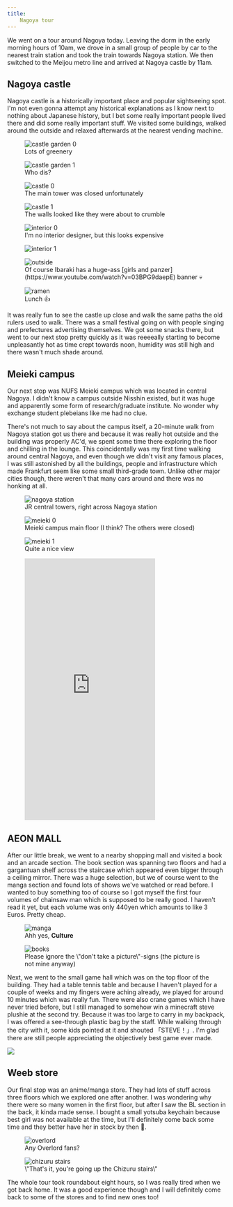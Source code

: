 ```yaml
---
title:
    Nagoya tour
---
```


We went on a tour around Nagoya today. Leaving the dorm in the early morning
hours of 10am, we drove in a small group of people by car to the nearest train
station and took the train towards Nagoya station. We then switched to the
Meijou metro line and arrived at Nagoya castle by 11am.

## Nagoya castle

Nagoya castle is a historically important place and popular sightseeing spot.
I'm not even gonna attempt any historical explanations as I know next to
nothing about Japanese history, but I bet some really important people lived
there and did some really important stuff. We visited some buildings, walked
around the outside and relaxed afterwards at the nearest vending machine.

<div class="images">
<figure><img src="/res/nagoya_tour/castle_0.jpg" alt="castle garden 0" />
<figcaption>Lots of greenery</figcaption></figure>
<figure><img src="/res/nagoya_tour/castle_1.jpg" alt="castle garden 1" />
<figcaption>Who dis?</figcaption></figure>
<figure><img src="/res/nagoya_tour/castle_2.jpg" alt="castle 0" />
<figcaption>The main tower was closed unfortunately</figcaption></figure>
<figure><img src="/res/nagoya_tour/castle_3.jpg" alt="castle 1" />
<figcaption>The walls looked like they were about to crumble</figcaption></figure>
<figure><img src="/res/nagoya_tour/castle_4.jpg" alt="interior 0" />
<figcaption>I'm no interior designer, but this looks expensive</figcaption></figure>
<figure><img src="/res/nagoya_tour/castle_5.jpg" alt="interior 1" /></figure>
<figure><img src="/res/nagoya_tour/castle_6.jpg" alt="outside" />
<figcaption>Of course Ibaraki has a huge-ass [girls and panzer](https://www.youtube.com/watch?v=03BPG9daepE) banner 💀</figure>
<figure><img src="/res/nagoya_tour/ramen.jpg" alt="ramen" />
<figcaption>Lunch 👍</figcaption></figure>
</div>

It was really fun to see the castle up close and walk the same paths the old
rulers used to walk. There was a small festival going on with people singing
and prefectures advertising themselves. We got some snacks there, but went to
our next stop pretty quickly as it was reeeeally starting to become
unpleasantly hot as time crept towards noon, humidity was still high and there
wasn't much shade around.

## Meieki campus

Our next stop was NUFS Meieki campus which was located in central Nagoya. I
didn't know a campus outside Nisshin existed, but it was huge and apparently
some form of research/graduate institute. No wonder why exchange student
plebeians like me had no clue.

There's not much to say about the campus itself, a 20-minute walk from Nagoya
station got us there and because it was really hot outside and the building was
properly AC'd, we spent some time there exploring the floor and chilling in the
lounge. This coincidentally was my first time walking around central Nagoya,
and even though we didn't visit any famous places, I was still astonished by
all the buildings, people and infrastructure which made Frankfurt seem like
some small third-grade town. Unlike other major cities though, there weren't
that many cars around and there was no honking at all.

<div class="images">
<figure><img src="/res/nagoya_tour/nagoya_station.jpg" alt="nagoya station" />
<figcaption>JR central towers, right across Nagoya station</figcaption></figure>
<figure><img src="/res/nagoya_tour/meieki_0.jpg" alt="meieki 0" />
<figcaption>Meieki campus main floor (I think? The others were closed)</figcaption></figure>
<figure><img src="/res/nagoya_tour/meieki_1.jpg" alt="meieki 1" />
<figcaption>Quite a nice view</figcaption></figure>
<figure><iframe style="height: 600px;" src="https://www.youtube.com/embed/xgYxnON1qLg" title="YouTube video player"
frameborder="0" allow="accelerometer; autoplay; clipboard-write; encrypted-media;
gyroscope; picture-in-picture" allowfullscreen></iframe></figure>
</div>

## AEON MALL

After our little break, we went to a nearby shopping mall and visited a book
and an arcade section. The book section was spanning two floors and had a
gargantuan shelf across the staircase which appeared even bigger through a
ceiling mirror. There was a huge selection, but we of course went to the manga
section and found lots of shows we've watched or read before. I wanted to buy
something too of course so I got myself the first four volumes of chainsaw man
which is supposed to be really good. I haven't read it yet, but each volume was
only 440yen which amounts to like 3 Euros. Pretty cheap.

<div class="images">
<figure><img src="/res/nagoya_tour/weeb_0.jpg" alt="manga" />
<figcaption>Ahh yes, <b>Culture</b></figcaption></figure>
<figure><img src="/res/nagoya_tour/books.jpg" alt="books" />
<figcaption>Please ignore the \"don't take a picture\"-signs (the picture is not mine anyway)</figcaption></figure>
</div>

Next, we went to the small game hall which was on the top floor of the
building. They had a table tennis table and because I haven't played for a
couple of weeks and my fingers were aching already, we played for around 10
minutes which was really fun. There were also crane games which I have never
tried before, but I still managed to somehow win a minecraft steve plushie at
the second try. Because it was too large to carry in my backpack, I was offered
a see-through plastic bag by the staff. While walking through the city with it,
some kids pointed at it and shouted 「STEVE！」. I'm glad there are still
people appreciating the objectively best game ever made.

![](/res/nagoya_tour/weeb_1.jpg)

## Weeb store

Our final stop was an anime/manga store. They had lots of stuff across three
floors which we explored one after another. I was wondering why there were so
many women in the first floor, but after I saw the BL section in the back, it
kinda made sense. I bought a small yotsuba keychain because best girl was not
available at the time, but I'll definitely come back some time and they better
have her in stock by then 🔪.

<div class="images">
<figure><img src="/res/nagoya_tour/weeb_2.jpg" alt="overlord" />
<figcaption>Any Overlord fans?</figcaption></figure>
<figure><img src="/res/nagoya_tour/weeb_3.jpg" alt="chizuru stairs" />
<figcaption>\"That's it, you're going up the Chizuru stairs\"</figcaption></figure>
</div>

The whole tour took roundabout eight hours, so I was really tired when we got
back home. It was a good experience though and I will definitely come back to
some of the stores and to find new ones too!
